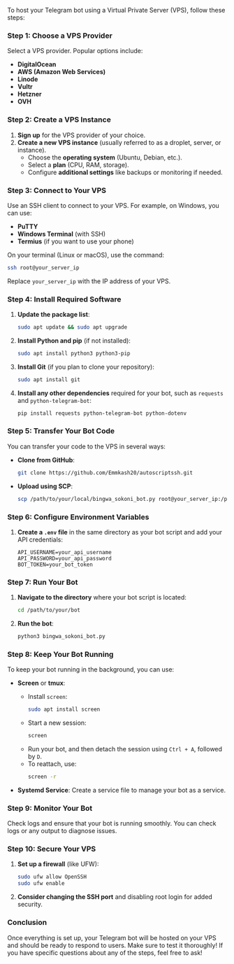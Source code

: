 To host your Telegram bot using a Virtual Private Server (VPS), follow these steps:

### Step 1: Choose a VPS Provider
Select a VPS provider. Popular options include:
- **DigitalOcean**
- **AWS (Amazon Web Services)**
- **Linode**
- **Vultr**
- **Hetzner**
- **OVH**

### Step 2: Create a VPS Instance
1. **Sign up** for the VPS provider of your choice.
2. **Create a new VPS instance** (usually referred to as a droplet, server, or instance).
   - Choose the **operating system** (Ubuntu, Debian, etc.).
   - Select a **plan** (CPU, RAM, storage).
   - Configure **additional settings** like backups or monitoring if needed.

### Step 3: Connect to Your VPS
Use an SSH client to connect to your VPS. For example, on Windows, you can use:
- **PuTTY**
- **Windows Terminal** (with SSH)
- **Termius** (if you want to use your phone)

On your terminal (Linux or macOS), use the command:
```bash
ssh root@your_server_ip
```
Replace `your_server_ip` with the IP address of your VPS.

### Step 4: Install Required Software
1. **Update the package list**:
   ```bash
   sudo apt update && sudo apt upgrade
   ```

2. **Install Python and pip** (if not installed):
   ```bash
   sudo apt install python3 python3-pip
   ```

3. **Install Git** (if you plan to clone your repository):
   ```bash
   sudo apt install git
   ```

4. **Install any other dependencies** required for your bot, such as `requests` and `python-telegram-bot`:
   ```bash
   pip install requests python-telegram-bot python-dotenv
   ```

### Step 5: Transfer Your Bot Code
You can transfer your code to the VPS in several ways:
- **Clone from GitHub**:
   ```bash
   git clone https://github.com/Emmkash20/autoscriptssh.git
   ```

- **Upload using SCP**:
   ```bash
   scp /path/to/your/local/bingwa_sokoni_bot.py root@your_server_ip:/path/to/destination
   ```

### Step 6: Configure Environment Variables
1. **Create a `.env` file** in the same directory as your bot script and add your API credentials:
   ```
   API_USERNAME=your_api_username
   API_PASSWORD=your_api_password
   BOT_TOKEN=your_bot_token
   ```

### Step 7: Run Your Bot
1. **Navigate to the directory** where your bot script is located:
   ```bash
   cd /path/to/your/bot
   ```

2. **Run the bot**:
   ```bash
   python3 bingwa_sokoni_bot.py
   ```

### Step 8: Keep Your Bot Running
To keep your bot running in the background, you can use:
- **Screen** or **tmux**:
   - Install `screen`:
     ```bash
     sudo apt install screen
     ```
   - Start a new session:
     ```bash
     screen
     ```
   - Run your bot, and then detach the session using `Ctrl + A`, followed by `D`.
   - To reattach, use:
     ```bash
     screen -r
     ```

- **Systemd Service**: Create a service file to manage your bot as a service.

### Step 9: Monitor Your Bot
Check logs and ensure that your bot is running smoothly. You can check logs or any output to diagnose issues.

### Step 10: Secure Your VPS
1. **Set up a firewall** (like UFW):
   ```bash
   sudo ufw allow OpenSSH
   sudo ufw enable
   ```

2. **Consider changing the SSH port** and disabling root login for added security.

### Conclusion
Once everything is set up, your Telegram bot will be hosted on your VPS and should be ready to respond to users. Make sure to test it thoroughly! If you have specific questions about any of the steps, feel free to ask!
